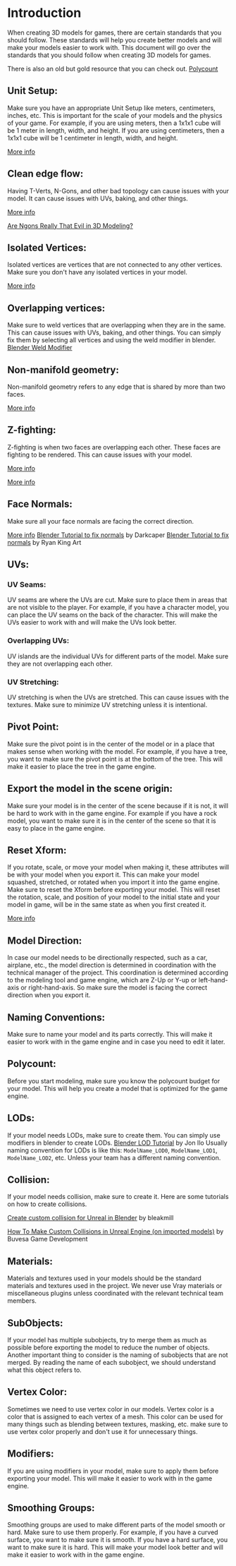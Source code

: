 # Introduction
When creating 3D models for games, there are certain standards that you should follow. These standards will help you create better models and will make your models easier to work with. This document will go over the standards that you should follow when creating 3D models for games.

There is also an old but gold resource that you can check out. [Polycount](http://wiki.polycount.com/wiki/Modeling)

## Unit Setup:
Make sure you have an appropriate Unit Setup like meters, centimeters, inches, etc. This is important for the scale of your models and the physics of your game. For example, if you are using meters, then a 1x1x1 cube will be 1 meter in length, width, and height. If you are using centimeters, then a 1x1x1 cube will be 1 centimeter in length, width, and height. 

[More info](https://resources.turbosquid.com/training/modeling/real-world-scale/)

## Clean edge flow:
Having T-Verts, N-Gons, and other bad topology can cause issues with your model. It can cause issues with UVs, baking, and other things. 

[More info](https://resources.turbosquid.com/training/modeling/clean-edge-flow-t-vertices/)

[Are Ngons Really That Evil in 3D Modeling?](https://www.creativeshrimp.com/ngons-tutorial.html)

## Isolated Vertices:
Isolated vertices are vertices that are not connected to any other vertices. Make sure you don't have any isolated vertices in your model.

[More info](https://resources.turbosquid.com/training/modeling/isolated-vertices/)

## Overlapping vertices:
Make sure to weld vertices that are overlapping when they are in the same. This can cause issues with UVs, baking, and other things.
You can simply fix them by selecting all vertices and using the weld modifier in blender. [Blender Weld Modifier](https://docs.blender.org/manual/en/latest/modeling/modifiers/generate/weld.html)

## Non-manifold geometry:
Non-manifold geometry refers to any edge that is shared by more than two faces. 

[More info](https://support.shapeways.com/hc/en-us/articles/360007107674-Tips-for-a-successful-manifold-3D-model)

## Z-fighting:
Z-fighting is when two faces are overlapping each other. These faces are fighting to be rendered. This can cause issues with your model.

[More info](http://wiki.polycount.com/wiki/Z-Fighting)

[More info](https://en.wikipedia.org/wiki/Z-fighting)

## Face Normals:
Make sure all your face normals are facing the correct direction.

[More info](https://en.wikipedia.org/wiki/Normal_(geometry))
[Blender Tutorial to fix normals](https://www.youtube.com/watch?v=p4yDKp2MtlI) by Darkcaper
[Blender Tutorial to fix normals](https://www.youtube.com/watch?v=cn5BC3Vzcsc) by Ryan King Art

## UVs:

### UV Seams:
UV seams are where the UVs are cut. Make sure to place them in areas that are not visible to the player. For example, if you have a character model, you can place the UV seams on the back of the character. This will make the UVs easier to work with and will make the UVs look better.

### Overlapping UVs:
UV islands are the individual UVs for different parts of the model. Make sure they are not overlapping each other.

### UV Stretching:
UV stretching is when the UVs are stretched. This can cause issues with the textures. Make sure to minimize UV stretching unless it is intentional.

## Pivot Point:
Make sure the pivot point is in the center of the model or in a place that makes sense when working with the model. For example, if you have a tree, you want to make sure the pivot point is at the bottom of the tree. This will make it easier to place the tree in the game engine.

## Export the model in the scene origin:
Make sure your model is in the center of the scene because if it is not, it will be hard to work with in the game engine. For example if you have a rock model, you want to make sure it is in the center of the scene so that it is easy to place in the game engine.

## Reset Xform:
If you rotate, scale, or move your model when making it, these attributes will be with your model when you export it. This can make your model squashed, stretched, or rotated when you import it into the game engine. Make sure to reset the Xform before exporting your model. This will reset the rotation, scale, and position of your model to the initial state and your model in game, will be in the same state as when you first created it.

[More info](https://resources.turbosquid.com/training/training-scene-organization/resetting-transforms/)

## Model Direction:
In case our model needs to be directionally respected, such as a car, airplane, etc., the model direction is determined in coordination with the technical manager of the project. This coordination is determined according to the modeling tool and game engine, which are Z-Up or Y-up or left-hand-axis or right-hand-axis.
So make sure the model is facing the correct direction when you export it.

## Naming Conventions:
Make sure to name your model and its parts correctly. This will make it easier to work with in the game engine and in case you need to edit it later.

## Polycount:
Before you start modeling, make sure you know the polycount budget for your model. This will help you create a model that is optimized for the game engine.

## LODs:
If your model needs LODs, make sure to create them. You can simply use modifiers in blender to create LODs. [Blender LOD Tutorial](https://www.youtube.com/watch?v=DCcqnY-Fll4) by Jon Ilo
Usually naming convention for LODs is like this: `ModelName_LOD0`, `ModelName_LOD1`, `ModelName_LOD2`, etc.
Unless your team has a different naming convention.


## Collision:
If your model needs collision, make sure to create it. Here are some tutorials on how to create collisions.

[Create custom collision for Unreal in Blender](https://www.youtube.com/watch?v=EVuiOZnu7Gc) by bleakmill

[How To Make Custom Collisions in Unreal Engine (on imported models)](https://www.youtube.com/watch?v=0kzBgnKSBLE) by Buvesa Game Development

## Materials:
Materials and textures used in your models should be the standard materials and textures used in the project.
We never use Vray materials or miscellaneous plugins unless coordinated with the relevant technical team members.

## SubObjects:
If your model has multiple subobjects, try to merge them as much as possible before exporting the model to reduce the number of objects. Another important thing to consider is the naming of subobjects that are not merged. By reading the name of each subobject, we should understand what this object refers to.

## Vertex Color:
Sometimes we need to use vertex color in our models.
Vertex color is a color that is assigned to each vertex of a mesh. This color can be used for many things such as blending between textures, masking, etc. make sure to use vertex color properly and don't use it for unnecessary things.

## Modifiers:
If you are using modifiers in your model, make sure to apply them before exporting your model. This will make it easier to work with in the game engine.


## Smoothing Groups:
Smoothing groups are used to make different parts of the model smooth or hard. Make sure to use them properly. For example, if you have a curved surface, you want to make sure it is smooth. If you have a hard surface, you want to make sure it is hard. This will make your model look better and will make it easier to work with in the game engine.

